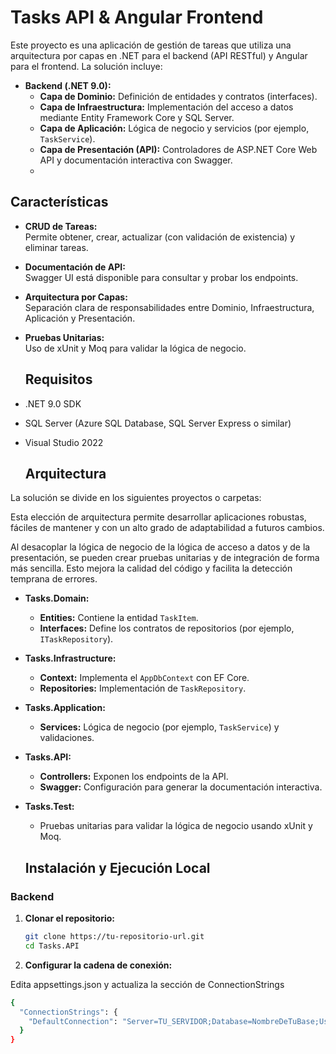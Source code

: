 # Tasks API & Angular Frontend

Este proyecto es una aplicación de gestión de tareas que utiliza una arquitectura por capas en .NET para el backend (API RESTful) y Angular para el frontend. La solución incluye:

- **Backend (.NET 9.0):**
  - **Capa de Dominio:** Definición de entidades y contratos (interfaces).
  - **Capa de Infraestructura:** Implementación del acceso a datos mediante Entity Framework Core y SQL Server.
  - **Capa de Aplicación:** Lógica de negocio y servicios (por ejemplo, `TaskService`).
  - **Capa de Presentación (API):** Controladores de ASP.NET Core Web API y documentación interactiva con Swagger.
  - 
## Características

- **CRUD de Tareas:**  
  Permite obtener, crear, actualizar (con validación de existencia) y eliminar tareas.
- **Documentación de API:**  
  Swagger UI está disponible para consultar y probar los endpoints.
- **Arquitectura por Capas:**  
  Separación clara de responsabilidades entre Dominio, Infraestructura, Aplicación y Presentación.
- **Pruebas Unitarias:**  
  Uso de xUnit y Moq para validar la lógica de negocio.

  ## Requisitos

- .NET 9.0 SDK
- SQL Server (Azure SQL Database, SQL Server Express o similar)
- Visual Studio 2022

  ## Arquitectura

La solución se divide en los siguientes proyectos o carpetas:

Esta elección de arquitectura permite desarrollar aplicaciones robustas, fáciles de mantener y con un alto grado de adaptabilidad a futuros cambios.

Al desacoplar la lógica de negocio de la lógica de acceso a datos y de la presentación, se pueden crear pruebas unitarias y de integración de forma más sencilla. Esto mejora la calidad del código y facilita la detección temprana de errores.

- **Tasks.Domain:**
  - **Entities:** Contiene la entidad `TaskItem`.
  - **Interfaces:** Define los contratos de repositorios (por ejemplo, `ITaskRepository`).

- **Tasks.Infrastructure:**
  - **Context:** Implementa el `AppDbContext` con EF Core.
  - **Repositories:** Implementación de `TaskRepository`.

- **Tasks.Application:**
  - **Services:** Lógica de negocio (por ejemplo, `TaskService`) y validaciones.

- **Tasks.API:**
  - **Controllers:** Exponen los endpoints de la API.
  - **Swagger:** Configuración para generar la documentación interactiva.

- **Tasks.Test:**
  - Pruebas unitarias para validar la lógica de negocio usando xUnit y Moq.

  ## Instalación y Ejecución Local

### Backend

1. **Clonar el repositorio:**

   ```bash
   git clone https://tu-repositorio-url.git
   cd Tasks.API
   ```
2. **Configurar la cadena de conexión:** 

Edita appsettings.json y actualiza la sección de ConnectionStrings
```bash
{
  "ConnectionStrings": {
    "DefaultConnection": "Server=TU_SERVIDOR;Database=NombreDeTuBase;User Id=tu_usuario;Password=tu_contraseña;"
  }
}
```
